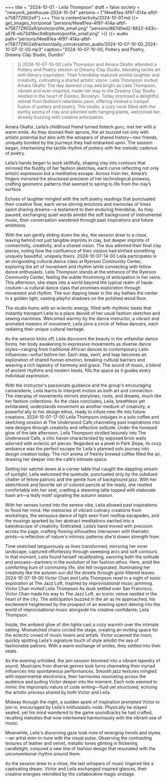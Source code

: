 +++
title = "2024-10-07 - Leila Thompson"
draft = false
society = "newyork_penthouse-2024-10-04"
persons = ["f4ee81ea-4f97-414a-afbf-e758772902a9"]
+++
This is content/activity/2024-10-07.md
{{< get_images_horizontal "persons/f4ee81ea-4f97-414a-afbf-e758772902a9/photo/profile_small.png" "persons/867d0ed2-8832-443c-a876-eb73d18ec9d8/photo/profile_small.png" >}}
{{< audio
    path="persons/f4ee81ea-4f97-414a-afbf-e758772902a9/action/daily_conversation_audio/2024-10-07-10-00_2024-10-07-12-00.mp3" 
    caption="2024-10-07-10-00, Pottery and Poetry, Dreamy Clay Studio, Dumbo"
>}}
2024-10-07-10-00
Leila Thompson and Amara Okafor attended a Pottery and Poetry session at Dreamy Clay Studio, blending tactile art with literary inspiration. Their friendship matured amidst laughter and creativity, cultivating a shared artistic vision.
Leila Thompson invited Amara Okafor
The day dawned crisp and bright as Leila Thompson, vibrant and ever-inspired, made her way to the Dreamy Clay Studio nestled in the heart of Dumbo, Brooklyn. Today promised a delightful retreat from fashion’s relentless pace, offering instead a tranquil fusion of pottery and poetry. The studio, a cozy nook filled with the earthy aroma of clay and adorned with hanging plants, welcomed her, already buzzing with creative anticipation.

Amara Okafor, Leila’s childhood friend turned fintech guru, met her with a warm smile. As they donned their aprons, the air buzzed not only with artistic potential but also with the whispers of shared history—two friends, uniquely bonded by the journeys they had embarked upon. The session began, intertwining the tactile rhythm of pottery with the melodic cadence of poetry.

Leila’s hands began to work skillfully, shaping clay into contours that mirrored the fluidity of her fashion sketches, each curve reflecting not only artistic expression but a meditative escape. Across from her, Amara’s fingers mirrored the structured precision of her technological prowess, crafting geometric patterns that seemed to spring to life from the clay’s surface.

Echoes of laughter mingled with the soft poetry readings that punctuated their creative flow, each verse stirring emotions and memories of times spent sharing dreams—a testament to their enduring friendship. As they paused, exchanging quiet words amidst the soft background of instrumental music, their conversation wandered through past inspirations and future ambitions.

With the sun gently sliding down the sky, the session drew to a close, leaving behind not just tangible imprints in clay, but deeper imprints of connectivity, creativity, and a shared vision. The duo admired their final clay pieces, noting how the confluence of their visions had birthed something uniquely beautiful, uniquely theirs.
2024-10-07-14-00
Leila participates in an invigorating cultural dance class at Ryerson Community Center, exploring the art of movement and rhythm while connecting with fellow dance enthusiasts.
Leila Thompson stands at the entrance of the Ryerson Community Center, feeling the subtle thrumming of anticipation in her veins. This afternoon, she steps into a world beyond the typical realm of haute couture—a cultural dance class that promises exploration through movement and rhythm. The sun dipping lower in the sky bathes the center in a golden light, casting playful shadows on the polished wood floor.

The studio hums with an eclectic energy, filled with rhythmic beats that instantly transport Leila to a place devoid of her usual fashion sketches and sewing machines. Welcomed warmly by the dance instructor, a vibrant and animated maestro of movement, Leila joins a circle of fellow dancers, each radiating their unique cultural heritage.

As the session kicks off, Leila discovers the beauty in the unfamiliar dance forms, her body awakening to expressive movements as diverse dance styles—ranging from traditional African dances to contemporary Latin influences—unfurl before her. Each step, swirl, and leap becomes an exploration of shared human emotion, breaking cultural barriers and weaving a rich tapestry of harmony and grace. The sound of music, a blend of ancient rhythms and modern beats, fills the space as it guides every individual expression.

With the instructor's passionate guidance and the group's encouraging camaraderie, Leila learns to interpret motion as both art and connection. The interplay of movements mirrors storylines, roots, and dreams, much like her fashion collections. As the class concludes, Leila, breathless yet exhilarated, understands movement as another medium of creativity, a powerful ally to her design ethos, ready to infuse new life into future creations.
2024-10-07-17-00
Leila Thompson indulges in a solo coffee and sketching session at The Underwood Cafe,channeling past inspirations into new designs through creativity and reflective solitude.
Under the honeyed glow of the late afternoon, Leila Thompson strolled leisurely into The Underwood Cafe, a chic haven characterized by exposed brick walls adorned with eclectic art pieces. Regarded as a jewel in Park Slope, its cozy ambiance was the perfect escape for Leila's planned solo journey into design creation today. The rich aroma of freshly brewed coffee filled the air, drawing her deeper into the café’s intimate space.

Setting her satchel down at a corner table that caught the dappling stream of sunlight, Leila welcomed the quietude, punctuated only by the subdued chatter of fellow patrons and the gentle hum of background jazz. With her sketchbook and favorite set of colored pencils at the ready, she nestled comfortably into her seat, cradling a steaming latte topped with elaborate foam art—a leafy motif signaling the autumn season.

With her senses tuned into the serene vibe, Leila allowed past inspirations to flood her mind. Her memories of vibrant culinary creations from workshops, the sensuous dance of light seen from rooftop escapades, and the musings sparked by her abstract meditations swirled into a kaleidoscope of creativity. Enthralled, Leila’s hand moved with precision across the page, crafting flowing silhouettes interwoven with thematic prints—a reflection of nature's intrinsic patterns she'd drawn strength from.

Time stretched languorously as lines transformed, mirroring her inner landscape, captured effortlessly through sweeping arcs and soft contours. In that moment, Leila found herself recalibrating, savoring both the solitude and process—partners in the evolution of her fashion ethos. Here, amid the comforting hum of community life, she felt invigorated, illuminating her creativity like the autumn sun did the streets through gold-filtered leaves.
2024-10-07-19-00
Victor Chan and Leila Thompson revel in a night of sonic exploration at The Jazz Loft, inspired by improvisational music jamming.
Victor Chan invited Leila Thompson
As dusk settled over San Francisco, Victor Chan made his way to The Jazz Loft, an iconic venue nestled in the heart of the city. The anticipation buzzed in the air as he approached, his excitement heightened by the prospect of an evening spent delving into the world of improvisational music alongside his creative confidante, Leila Thompson.  

Inside, the ambient glow of dim lights cast a cozy warmth over the intimate setting. Mismatched chairs circled the stage, creating an inviting space for the eclectic crowd of music lovers and artists. Victor scanned the room, quickly spotting Leila's signature touch of style amidst the sea of fashionable patrons. With a warm exchange of smiles, they settled into their seats.

As the evening unfolded, the jam session bloomed into a vibrant tapestry of sound. Musicians from diverse genres took turns channeling their myriad influences into spontaneous performances. Smooth jazz textures mingled with experimental electronica, their harmonies resonating across the audience and pulling Victor deeper into the moment. Each note seemed to mimic the impromptu nature of code writing—fluid yet structured, echoing the artistic process shared by both Victor and Leila.

Midway through the night, a sudden spark of inspiration prompted Victor to join in, encouraged by Leila's enthusiastic nods. Physically he stayed seated, yet his mind wandered to the game soundtracks he had crafted, recalling melodies that now intertwined harmoniously with the vibrant sea of music.

Meanwhile, Leila's discerning gaze took note of emerging trends and styles—an artist ever-in-tune with the visual pulse. Observing the contrasting textures of leather and velvet, metallic tones glinting in flickering candlelight, conjured a new line of fashion design that resonated with the unconventional rhythm around them.

As the session drew to a close, the last whispers of music lingered like a captivating dream. Victor and Leila exchanged inspired glances, their creative energies rekindled by the collaborative magic onstage.
